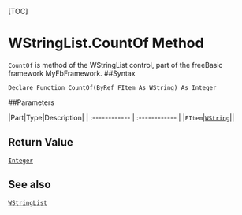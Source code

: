 [TOC]
# WStringList.CountOf Method

`CountOf` is method of the WStringList control, part of the freeBasic framework MyFbFramework.
##Syntax
```freeBasic
Declare Function CountOf(ByRef FItem As WString) As Integer
```

##Parameters

|Part|Type|Description|
| :------------ | :------------ |
|`FItem`|[`WString`]("https://www.freebasic.net/wiki/KeyPgWString")||

## Return Value
[`Integer`]("https://www.freebasic.net/wiki/KeyPgInteger")
## See also
[`WStringList`](WStringList.md)
